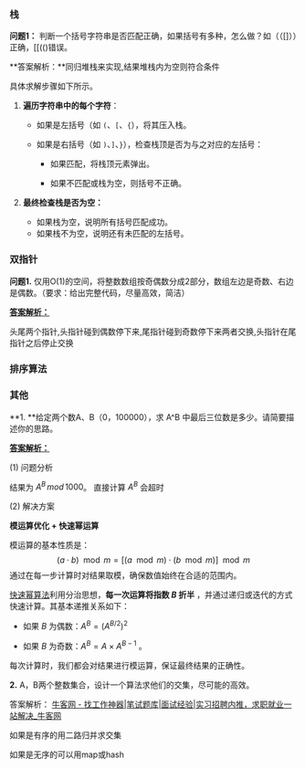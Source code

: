 ### 栈

**问题1：** 判断一个括号字符串是否匹配正确，如果括号有多种，怎么做？如（（[]））正确，[[(()错误。

**答案解析：**同归堆栈来实现,结果堆栈内为空则符合条件

具体求解步骤如下所示。

1. **遍历字符串中的每个字符**：

   - 如果是左括号（如 `(`、`[`、`{`），将其压入栈。

   - 如果是右括号（如 `)`、`]`、`}`），检查栈顶是否为与之对应的左括号：

     - 如果匹配，将栈顶元素弹出。

     - 如果不匹配或栈为空，则括号不正确。

2. **最终检查栈是否为空：**
   - 如果栈为空，说明所有括号匹配成功。
   - 如果栈不为空，说明还有未匹配的左括号。





### 双指针

**问题1.**  仅用O(1)的空间，将整数数组按奇偶数分成2部分，数组左边是奇数、右边是偶数。（要求：给出完整代码，尽量高效，简洁）

**[答案解析：](https://www.nowcoder.com/exam/test/85096610/submission?pid=134)**

头尾两个指针,头指针碰到偶数停下来,尾指针碰到奇数停下来两者交换,头指针在尾指针之后停止交换



### 排序算法





### 其他

**1. **给定两个数A、B（0，100000），求 A^B 中最后三位数是多少。请简要描述你的思路。

**[答案解析：](https://www.nowcoder.com/exam/test/85096610/submission?pid=134)**

(1) 问题分析

结果为 $A^B \, mod \, 1000$。 直接计算 $A^B$ 会超时

(2) 解决方案

**模运算优化 + 快速幂运算**

模运算的基本性质是：
$$
 (a \cdot b) \mod m = [(a \mod m) \cdot (b \mod m)] \mod m 
$$
通过在每一步计算时对结果取模，确保数值始终在合适的范围内。

[快速幂算法](https://blog.csdn.net/m0_52072919/article/details/116400820)利用分治思想，**每一次运算将指数 $B$ 折半** ，并通过递归或迭代的方式快速计算。其基本递推关系如下：

- 如果 $B$ 为偶数：$A^B = (A^{B/2})^2$

- 如果 $B$ 为奇数：$A^B = A \times A^{B-1}$ 。

每次计算时，我们都会对结果进行模运算，保证最终结果的正确性。







**2.** A，B两个整数集合，设计一个算法求他们的交集，尽可能的高效。

答案解析： [牛客网 - 找工作神器|笔试题库|面试经验|实习招聘内推，求职就业一站解决_牛客网](https://www.nowcoder.com/exam/test/85086972/submission?pid=133)

如果是有序的用二路归并求交集 

 如果是无序的可以用map或hash